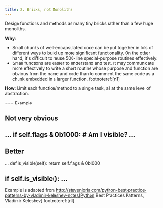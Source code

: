 ```yaml
---
title: 2. Bricks, not Monoliths
---
```


Design functions and methods as many tiny bricks rather than a
few huge monoliths.

**Why**: 

* Small chunks of well-encapsulated code can be put together in lots
  of different ways to build up more significant functionality. On the
  other hand, it's difficult to reuse 500-line special-purpose
  routines effectively.
* Small functions are easier to understand and test. It may
  communicate more effectively
  to write a short routine whose purpose and function are obvious from
  the name and code than to comment the same code as a chunk embedded
  in a larger function. footnoteref:[n1]

**How**: Limit each function/method to a single task, all at the same
  level of abstraction.

=== Example

**Not very obvious**
----
...
if self.flags & 0b1000:  # Am I visible?
    ...
----
 
**Better**
----
...
def is_visible(self):
    return self.flags & 0b1000
 
if self.is_visible():
    ...
----

Example is adapted from http://stevenloria.com/python-best-practice-patterns-by-vladimir-keleshev-notes[Python
Best Practices Patterns, Vladimir Keleshev] footnoteref:[n1].
